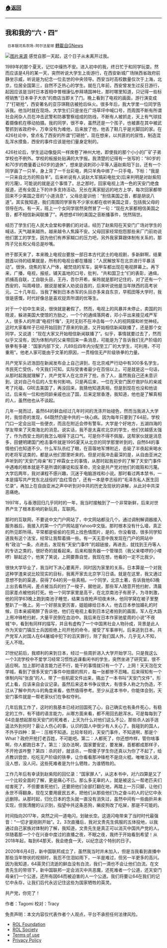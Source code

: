 ###  [:house:返回](README.md)
---


## 我和我的“六・四”
` 日本银河系农场-阿尔法星球` [轉載自GNews](https://gnews.org/zh-hans/2662309/)

![](https://assets.gnews.org/wp-content/uploads/2022/06/my64story_1654348032.jpg)[图片来源](https://www.bing.com/) 
感觉自那一天起，这个日子从未离开过我。
 
1989年的那个夏天，记忆中燥热不安。进入初中的我，终日忙于和同学玩耍。然而应该是4月的某一天，突然听说大学生上街游行，在西安新城广场陕西省政府前静坐示威，听说是为纪念一位去世的中央领导。西安当时高校数量仅次于上海，北京，位居全国第三，自然不乏热心的学生。就在几年前，西安曾发生过反日游行，起因应该是当时日本首相中曽根康弘参拜靖国神社，那时哪里知道，只记得一些标榜销售“日本幸子大衣”的商店当即关了门。晚上看到了电视的画面，游行演变成了“打砸抢”，西安著名的亚莎琪鞋店被抢后纵火。很多年后，我大学里一位同学告诉我。他当时就在现场，大学生们只是坐在广场草坪中喊口号，而周围不断有所谓社会闲杂人员在冲击武警和防暴警察组成的防线，不断有人被抓走，天上有气球挂着摄像机在移动拍摄。我的同学，很不幸，虽然还是一个孩子，也被裹在其中被武警抓到省政府中，万幸没有为难他，后来放了他，他丢了鞋几乎是光脚回的家。在426社论中，曾点名了西安的所谓“打砸抢”，现在想来，以共匪的的尿性，制造混乱浑水摸鱼，西安的事件应该是他们量身定制的。
 
426社论后，学生运动像旋风一样席卷了神州大地，即使我的那个小小的厂矿子弟学校也不例外。学校的板报处贴满的大字报。我清楚的记得有一张写的：“80岁的和70岁的商量着让60岁的退休”，想来是讽刺邓小平等人逼赵紫阳下台。还有一个同学画了一只羊，身上背了一千台彩电，两只羊角中绑了一只手电，下标：“我是一只来自北方的照自羊”。后来听说有人说赵大军搞彩电批文(后来判明是对赵紫阳的污蔑)，可能说的就是这个事情了。总之那时，回家电视上清一色的天安门绝食报道，还有全国上下的许多支持活动。兄长在离家挺远的地方上学，每次回家都带回来不少美国之音的“小道消息”，父母总是训他：“别信美国之音，都是胡说八道”。其实我知道，我们周围同学家有不少家长都在收听美国之音，包括我父母的领导在内。有一天，班上一个女同学居然突然冒了一句：“现在大家都相信美国之音，都不相信新闻联播了”。再想想419的美国之音断播事件，恍然隔世。
 
经历了学生们在人民大会堂和李鹏们的对话，经历了赵紫阳在天安门广场对学生的喊话，天气越来越热，越来越令人焦躁不安。父母回家经常抱怨那些来厂门前劝说他们罢工的学生，因为他们有养家糊口的压力吧，另外我家算跟体制有关系的，那阵子兄长和父母总是吵嘴。
 
终于那天来了，本来晚上电视台要放一部日本古代武士的电视剧，多新鲜啊，结果翘首以待的结果就是，所有的电视台都在播报：“人民解放军在北京进行平暴活动”。很快，烧焦的军人尸体，被焚烧的军车，装甲车都出现在电视屏幕上。再下来，广播，电视，报纸，铺天盖地的口号，批判，“共和国卫士”们的表彰，通缉，抓捕高自联，工自联头目，王丹，吾尔开希，柴玲就是那时记住的，对了还有一个西安的，叫周峰锁，据说是被家人劝说自首的，后来听说他是当年陕西的高考状元。二十几年后，当我了解到日本赤军的头目亦多来自东京，早稻田等大学时，我很是感慨，时代好像总是喜欢捉弄所谓的优等生。
 
对于一个初中生来说，很快就是暑假了。然而，电视上的风暴并未停止，卖国的刘晓波，躲进美国大使馆的方励之，一个个的通缉落网者，邓小平出来接见戒严军人，很多人的所谓“电视忏悔”，无时无刻不在冲击每一个人的视网膜和听觉神经。这时大家看样子已经开始回到了原来的轨道，又开始相信新闻联播了，还是那个女同学，又说道：“现在大家又开始相信新闻联播了”。似乎，事情就要过去了，然而似乎又没有，因为体制内的父亲带回来一条消息，可能是为了告诉我们无产阶级的铁拳有多硬：“国家内部下文，凡89后四年内分配至工厂的大学生，可利用，不可重用”。他老人家可能由于文革的原因，一贯相信无产阶级铁拳的力量。
 
共产党军头迟浩田在新闻发布会上自己讲到，在北京戒严行动中有300多名学生，市民死亡受伤，今天我们可知，实际受害者最少在百倍以上。可是就是这一句话，从那时起我就理解了，共产党军人在北京开了抢，杀了人，虽然我自己还未意识到，这对自己今后的人生有何影响。只是再后来，一位在天安门医疗救护队的亲戚考了托福，GRE去美国了，再没回来，我猜他知道真相，但是到现在也没和他谈过。后来有一位和他同龄亲戚也出了国，后来定居香港，我知道，他也是了解真相的人，虽然他也从不谈起。
 
几年一晃而过，虽然64的鲜血经过几年时间的洗涤开始褪色，然而当我进入大学时，我惊奇的发现，64既然仍是中共的一块心病。因为每年只要到了64前，学校门口一定会出现一些便衣，而且在附近会停有警车。大学是个好地方，五湖四海的学友带来了天南海北的消息。说实话，我不是太喜欢北京的学生，他们优越感太强了，作为西安土炮的我怎么咽得下这口气。可是你不得不佩服，这帮家伙就是消息多，田健明建国门枪击事件就是1995夏天从北京的同学那里听到的，自然64的事情他们也知道不少。什么军队杀红了眼，在苜蓿地军博附近，击毙了半夜起来喝水的老将军这类的，都是从他们那里听来的。但是对我冲击最深的是，从自由亚洲之声听到的“天安门母亲”和丁梓霖女士的事情，从那时起我初步的了解了天安门事件中遇难的根本就是不是所谓的暴徒和反革命，完全是共产党对他们的栽赃和污蔑。大学后两年，我对课程不感兴趣，沉迷于电脑游戏和小说。那时看过两本禁书，一本是描写共产党东北战役的“血红雪白”，还有一本是李志绥的“毛泽东私人医生回忆录”，再加上在自由亚洲之声中听到对中共的历史及现状的讲解，从此对中共深恶痛绝。
 
1997年，与香港回归几乎同时的一年，我当时接触到了一个非常新鲜，后来对世界产生了根本影响的新玩具，互联网。
 
那时的互联网，不要说中文门户网站了，中文网站都没几个。通过调制解调器接入服务器后，我接入的第一个门户网站是Yahoo中文版。那时根本没有什么墙，真正的所见即所得。平常都是偷偷的在网上找色情图片，是的，你没看错，很多同学知道我有这个法宝，经常让我帮着搞一些。有一天无意中我发现在门户的网站中有“政治”一条，点进去，发现有“天安门事件”的超链接，再进去，就找到王丹等人的专访之类的，很好奇的就看起来。后来和服务器一个管理员（我父亲喽啰的小喽啰）聊起这个，他笑了笑说，上网要靠自觉，我现在想，他看的一定不比我少。
 
很快大学毕业了，我当时下决心要离开，同时因为家里的关系，日本算是一个对我这种学渣来说比较现实的目标，我离开家去北京学习日语。就是在这里，我又通过意想不到的渠道，获得了64的另一些真相。一个同学，北京土著，告诉我他63晚上出去看热闹，差点被当兵的扫了一梭子，据他说，那些军人随意开抢扫射，清晨回家差点被他妈打死。他一个同学家里是高干，在北京南池子有房子，为寻刺激，他的同学63晚上跑到南池子睡觉，结果当夜枪声彻夜未休，他同学窝在被子里整整趴了一晚上。另一个好朋友更厉害，姐姐嫁给日本人，他去日本参加婚礼的时候，日本亲戚喝醉了告诉他，他们在电视上看到日本记者拍到的画面，军人在大路上用冲锋枪扫射，大量平民倒在血泊中。我后来在日本作家驰星周的小说“不夜城”中，看到有同样的描写，并且有虚构了一个中国黑社会人物孙成，背景是此人作为天安门镇压士兵因拒绝上司开抢的命令，接受了军事审判，后来逃到日本。共产党军人对国人在64屠城中犯下的滔天罪行，除了我们国人外，几乎无人不知，无人不晓。
 
21世纪前后，我顺利的来到日本，经过一些周折进入大学开始学习。只是我这么一个3流学校中不爱学习经常习惯性逃课看闲书的学生，突然坐进了研究室，很不适应啊。加上那时语言能力还不行，能干的事情就只有一个了，上网！天天泡在文学城，看到了很多天安门事件中拍摄的照片，每一张都惨不忍睹。后来得知有一个体制内叫“张良”的人，带了一些机密文件出来，搞出了一本书叫“天安门文件”，形式上看，应该来自会议记录。虽然后来这本书争议很大，有很多人称之为伪造，不过从了解中共内斗的角度来看，依然值得参考。至少从这本书中，你能体会到，天安门事件就是一帮老家伙们在争权夺利。
 
几年后我工作了，这时的我基本已经对回国死了心，自己确实也有条件死心，有稳定的工作，有不错的语言能力，从哪方面来看，都不用回去趟浑水。可是每每到了64总是想起那些天安门的死难者，上天为什么对他们这么不公，那些杀人凶手逍遥法外到何时？最让人伤心的事，认识的国人中很少有人关心了。我碰到的国人，不外乎四种：第一：压根不知道。比较年轻的，天安门事件，不知道啊，那是个What？政府开抢打老百姓，不可能吧。第二：人都死了，你还想咋样，管你啥事啊，你人都跑日本了。第三：没办法啊，国家要安定，要发展，首都都成那样子，不开抢该咋整？第四：杀的好，就该杀，一帮傻子学生你还真以为你了不起了，给点教训尝尝，吃吃无产阶级的铁拳，让你看看那冲锋枪不是烧火棍。唯唯没人说，没人想，没人问，这些死难者是为什么牺牲，为谁牺牲的。
 
工作几年后有幸读到赵紫阳的回忆录：“国家罪人”，从这本书中，对六四算是又了一个比较全面的了解，更是痛心不已。那么多无辜的人，就是被这么一帮老匹夫们给害死了，不但要害死他们，还要把他们全部打翻在地，再踏上一万只脚，让他们永世不得翻身。现在又要用疲民五术，把他们从那些他们为之奋斗的人的记忆中永远删除。从那时起，归化日本的念头就一直没有消失过，虽然中间有一些曲折并未实现，但我清醒的认识到，指望中共这条恶狗，癞皮狗改了吃屎，那是不可能的。
 
时间指向2017年，突然之间一道电闪，划破长空。这道闪电带来了当时时代最强音：“一切才是刚刚开始”。2，3次直播后，我对文贵先生佩服的五体投地，以我通过自己家族对体制的了解，我知道，文贵先生是真正可以消灭中国共产党的人。伴随着那一个个在兴奋中度过的直播之夜，不眠之夜，我终于开始看到希望！从2018年起，每到64那天，我会绝食一天，以纪念这个特别的日子。
 
2020年6月4日，新中国联邦成立了，虽然我当时并未加入，但是当我看到直播中那些当年惨状的视频时，我忍不住泪如雨下，一半是难过，但另一半更多的高兴。因为我知道，64英灵们流逝的鲜血没有白流，我们一滴也不会让他们白流。在文贵先生的带领下，新中国联邦一定会消灭中共恶魔，还死难者一个公道，还天安门母亲们一个公道，还所有因64而被迫害的人一个公道。我们将要让64在我们的记忆中永存，让我们后代永远记住这些为国家牺牲的英灵。
 
共产党，你完了！
 
作者：Tagomi
校对：Tracy

免责声明：本文内容仅代表作者个人观点，平台不承担任何法律风险。
  
- [ROL Foundation](https://rolfoundation.org/)
- [ROL Society](https://rolsociety.org/)
- [Terms of use](https://gnews.org/terms-of-use-3/)
- [Privacy Policy](https://gnews.org/privacy-policy/)
